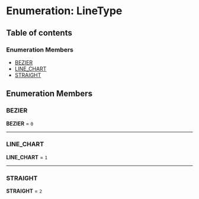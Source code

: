 # Enumeration: LineType

## Table of contents

### Enumeration Members

* [BEZIER](/en/auto-docs/free-layout-core/enums/LineType.md#bezier)
* [LINE\_CHART](/en/auto-docs/free-layout-core/enums/LineType.md#line_chart)
* [STRAIGHT](/en/auto-docs/free-layout-core/enums/LineType.md#straight)

## Enumeration Members

### BEZIER

**BEZIER** = `0`

***

### LINE\_CHART

**LINE\_CHART** = `1`

***

### STRAIGHT

**STRAIGHT** = `2`

